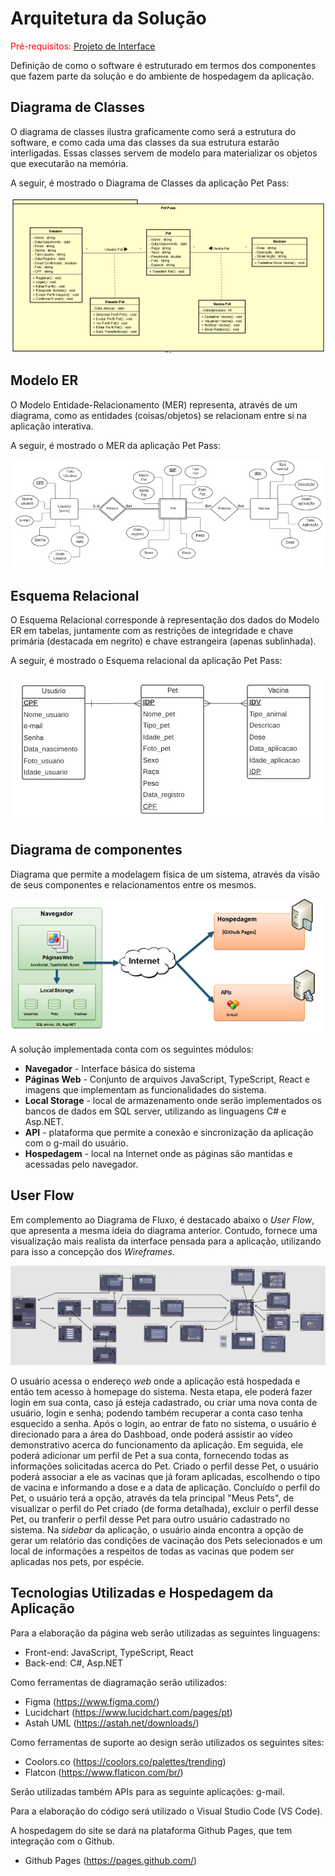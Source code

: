 # Arquitetura da Solução

<span style="color:red">Pré-requisitos: <a href="3-Projeto de Interface.md"> Projeto de Interface</a></span>

Definição de como o software é estruturado em termos dos componentes que fazem parte da solução e do ambiente de hospedagem da aplicação.

## Diagrama de Classes

O diagrama de classes ilustra graficamente como será a estrutura do software, e como cada uma das classes da sua estrutura estarão interligadas. Essas classes servem de modelo para materializar os objetos que executarão na memória.

A seguir, é mostrado o Diagrama de Classes da aplicação Pet Pass:

![Diagrama de Classes](img/Diagrama%20de%20Classes.PNG)

## Modelo ER

O Modelo Entidade-Relacionamento (MER) representa, através de um diagrama, como as entidades (coisas/objetos) se relacionam entre si na aplicação interativa.

A seguir, é mostrado o MER da aplicação Pet Pass:

![Diagrama_E-R](https://github.com/ICEI-PUC-Minas-PMV-ADS/pmv-ads-2021-2-e2-proj-int-t3-petpass/blob/main/docs/img/Diagrama%20E-R.PNG?raw=true)

## Esquema Relacional

O Esquema Relacional corresponde à representação dos dados do Modelo ER em tabelas, juntamente com as restrições de integridade e chave primária (destacada em negrito) e chave estrangeira (apenas sublinhada).

A seguir, é mostrado o Esquema relacional da aplicação Pet Pass:

![Esquema_Relacional](https://github.com/ICEI-PUC-Minas-PMV-ADS/pmv-ads-2021-2-e2-proj-int-t3-petpass/blob/main/docs/img/Esquema%20Relacional.PNG?raw=true)

## Diagrama de componentes

Diagrama que permite a modelagem física de um sistema, através da visão de seus componentes e relacionamentos entre os mesmos.

![Diagrama de Componentes](https://github.com/ICEI-PUC-Minas-PMV-ADS/pmv-ads-2021-2-e2-proj-int-t3-petpass/blob/main/docs/img/Diagrama%20de%20componentes%20.png?raw=true)

A solução implementada conta com os seguintes módulos:

- **Navegador** - Interface básica do sistema  
- **Páginas Web** - Conjunto de arquivos JavaScript, TypeScript, React e imagens que implementam as funcionalidades do sistema.
- **Local Storage** - local de armazenamento onde serão implementados os bancos de dados em SQL server, utilizando as linguagens C# e Asp.NET.
- **API** - plataforma que permite a conexão e sincronização da aplicação com o g-mail do usuário.
- **Hospedagem** - local na Internet onde as páginas são mantidas e acessadas pelo navegador. 

## User Flow

Em complemento ao Diagrama de Fluxo, é destacado abaixo o *User Flow*, que apresenta a mesma ideia do diagrama anterior. Contudo, fornece uma visualização mais realista da interface pensada para a aplicação, utilizando para isso a concepção dos *Wireframes*.

![User_Flow](img/Diagrama.png)

O usuário acessa o endereço *web* onde a aplicação está hospedada e então tem acesso à homepage do sistema. Nesta etapa, ele poderá fazer login em sua conta, caso já esteja cadastrado, ou criar uma nova conta de usuário, login e senha; podendo também recuperar a conta caso tenha esquecido a senha. Após o login, ao entrar de fato no sistema, o usuário é direcionado para a área do Dashboad, onde poderá assistir ao vídeo demonstrativo acerca do funcionamento da aplicação. Em seguida, ele poderá adicionar um perfil de Pet a sua conta, fornecendo todas as informações solicitadas acerca do Pet. Criado o perfil desse Pet, o usuário poderá associar a ele as vacinas que já foram aplicadas, escolhendo o tipo de vacina e informando a dose e a data de aplicação. Concluído o perfil do Pet, o usuário terá a opção, através da tela principal "Meus Pets", de visualizar o perfil do Pet criado (de forma detalhada), excluir o perfil desse Pet, ou tranferir o perfil desse Pet para outro usuário cadastrado no sistema. Na *sidebar* da aplicação, o usuário ainda encontra a opção de gerar um relatório das condições de vacinação dos Pets selecionados e um local de informações a respeitos de todas as vacinas que podem ser aplicadas nos pets, por espécie.

## Tecnologias Utilizadas e Hospedagem da Aplicação

Para a elaboração da página web serão utilizadas as seguintes linguagens:
- Front-end: JavaScript, TypeScript, React
- Back-end: C#, Asp.NET

Como ferramentas de diagramação serão utilizados:
- Figma (https://www.figma.com/)
- Lucidchart (https://www.lucidchart.com/pages/pt)
- Astah UML (https://astah.net/downloads/)

Como ferramentas de suporte ao design serão utilizados os seguintes sites:
- Coolors.co (https://coolors.co/palettes/trending)
- Flatcon (https://www.flaticon.com/br/)

Serão utilizadas também APIs para as seguinte aplicações: g-mail.

Para a elaboração do código será utilizado o Visual Studio Code (VS Code).

A hospedagem do site se dará na plataforma Github Pages, que tem integração com o Github.
- Github Pages (https://pages.github.com/)
